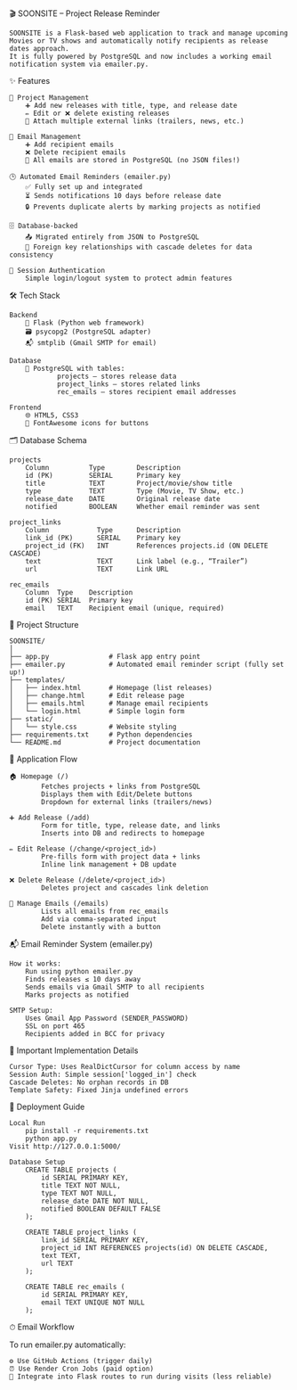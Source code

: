 🎬 SOONSITE – Project Release Reminder

    SOONSITE is a Flask-based web application to track and manage upcoming Movies or TV shows and automatically notify recipients as release dates approach.
    It is fully powered by PostgreSQL and now includes a working email notification system via emailer.py.

✨ Features

    📌 Project Management
        ➕ Add new releases with title, type, and release date
        ✏️ Edit or ❌ delete existing releases
        🔗 Attach multiple external links (trailers, news, etc.)
    
    📧 Email Management
        ➕ Add recipient emails
        ❌ Delete recipient emails
        💾 All emails are stored in PostgreSQL (no JSON files!)
    
    🕒 Automated Email Reminders (emailer.py)
        ✅ Fully set up and integrated
        ⏳ Sends notifications 10 days before release date
        🔒 Prevents duplicate alerts by marking projects as notified
    
    🗄 Database-backed
        📤 Migrated entirely from JSON to PostgreSQL
        🔗 Foreign key relationships with cascade deletes for data consistency
    
    🔑 Session Authentication
        Simple login/logout system to protect admin features

🛠 Tech Stack

    Backend
        🐍 Flask (Python web framework)
        🗃 psycopg2 (PostgreSQL adapter)
        📬 smtplib (Gmail SMTP for email)
    
    Database
        🐘 PostgreSQL with tables:
                projects – stores release data
                project_links – stores related links
                rec_emails – stores recipient email addresses
    
    Frontend
        🌐 HTML5, CSS3
        🎨 FontAwesome icons for buttons

🗂 Database Schema

    projects
        Column	        Type	    Description
        id (PK)	        SERIAL	    Primary key
        title	        TEXT	    Project/movie/show title
        type	        TEXT	    Type (Movie, TV Show, etc.)
        release_date	DATE	    Original release date
        notified	    BOOLEAN	    Whether email reminder was sent

    project_links
        Column	          Type	    Description
        link_id (PK)	  SERIAL	Primary key
        project_id (FK)	  INT	    References projects.id (ON DELETE CASCADE)
        text	          TEXT	    Link label (e.g., “Trailer”)
        url	              TEXT	    Link URL

    rec_emails
        Column	Type	Description
        id (PK)	SERIAL	Primary key
        email	TEXT	Recipient email (unique, required)

📁 Project Structure

    SOONSITE/
    │
    ├── app.py               # Flask app entry point  
    ├── emailer.py           # Automated email reminder script (fully set up!)  
    ├── templates/  
    │   ├── index.html       # Homepage (list releases)  
    │   ├── change.html      # Edit release page  
    │   ├── emails.html      # Manage email recipients  
    │   └── login.html       # Simple login form  
    ├── static/  
    │   └── style.css        # Website styling  
    ├── requirements.txt     # Python dependencies  
    └── README.md            # Project documentation  

🔄 Application Flow

    🏠 Homepage (/)
            Fetches projects + links from PostgreSQL
            Displays them with Edit/Delete buttons
            Dropdown for external links (trailers/news)
        
    ➕ Add Release (/add)
            Form for title, type, release date, and links
            Inserts into DB and redirects to homepage

    ✏️ Edit Release (/change/<project_id>)
            Pre-fills form with project data + links
            Inline link management + DB update
    
    ❌ Delete Release (/delete/<project_id>)
            Deletes project and cascades link deletion
    
    📧 Manage Emails (/emails)
            Lists all emails from rec_emails
            Add via comma-separated input
            Delete instantly with a button

📬 Email Reminder System (emailer.py)

    How it works:
        Run using python emailer.py
        Finds releases ≤ 10 days away
        Sends emails via Gmail SMTP to all recipients
        Marks projects as notified
    
    SMTP Setup:
        Uses Gmail App Password (SENDER_PASSWORD)
        SSL on port 465
        Recipients added in BCC for privacy

🔧 Important Implementation Details

    Cursor Type: Uses RealDictCursor for column access by name
    Session Auth: Simple session['logged_in'] check
    Cascade Deletes: No orphan records in DB
    Template Safety: Fixed Jinja undefined errors

🚀 Deployment Guide
    
    Local Run
        pip install -r requirements.txt
        python app.py
    Visit http://127.0.0.1:5000/

    Database Setup
        CREATE TABLE projects (
            id SERIAL PRIMARY KEY,
            title TEXT NOT NULL,
            type TEXT NOT NULL,
            release_date DATE NOT NULL,
            notified BOOLEAN DEFAULT FALSE
        );

        CREATE TABLE project_links (
            link_id SERIAL PRIMARY KEY,
            project_id INT REFERENCES projects(id) ON DELETE CASCADE,
            text TEXT,
            url TEXT
        );

        CREATE TABLE rec_emails (
            id SERIAL PRIMARY KEY,
            email TEXT UNIQUE NOT NULL
        );    

⏱ Email Workflow

To run emailer.py automatically:

    ⚙️ Use GitHub Actions (trigger daily)
    ⏰ Use Render Cron Jobs (paid option)
    🔗 Integrate into Flask routes to run during visits (less reliable)
